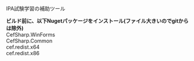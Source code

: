 IPA試験学習の補助ツール  
  
**ビルド前に、以下Nugetパッケージをインストール(ファイル大きいのでgitからは除外)**  
CefSharp.WinForms  
CefSharp.Common  
cef.redist.x64  
cef.redist.x86  

